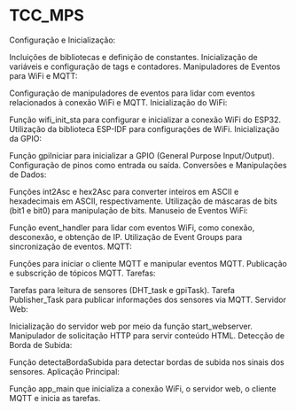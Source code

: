 # TCC_MPS


Configuração e Inicialização:

Incluições de bibliotecas e definição de constantes.
Inicialização de variáveis e configuração de tags e contadores.
Manipuladores de Eventos para WiFi e MQTT:

Configuração de manipuladores de eventos para lidar com eventos relacionados à conexão WiFi e MQTT.
Inicialização do WiFi:

Função wifi_init_sta para configurar e inicializar a conexão WiFi do ESP32.
Utilização da biblioteca ESP-IDF para configurações de WiFi.
Inicialização da GPIO:

Função gpiIniciar para inicializar a GPIO (General Purpose Input/Output).
Configuração de pinos como entrada ou saída.
Conversões e Manipulações de Dados:

Funções int2Asc e hex2Asc para converter inteiros em ASCII e hexadecimais em ASCII, respectivamente.
Utilização de máscaras de bits (bit1 e bit0) para manipulação de bits.
Manuseio de Eventos WiFi:

Função event_handler para lidar com eventos WiFi, como conexão, desconexão, e obtenção de IP.
Utilização de Event Groups para sincronização de eventos.
MQTT:

Funções para iniciar o cliente MQTT e manipular eventos MQTT.
Publicação e subscrição de tópicos MQTT.
Tarefas:

Tarefas para leitura de sensores (DHT_task e gpiTask).
Tarefa Publisher_Task para publicar informações dos sensores via MQTT.
Servidor Web:

Inicialização do servidor web por meio da função start_webserver.
Manipulador de solicitação HTTP para servir conteúdo HTML.
Detecção de Borda de Subida:

Função detectaBordaSubida para detectar bordas de subida nos sinais dos sensores.
Aplicação Principal:

Função app_main que inicializa a conexão WiFi, o servidor web, o cliente MQTT e inicia as tarefas.

